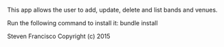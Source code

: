 This app allows the user to add, update, delete and list bands and venues.

Run the following command to install it:
bundle install

Steven Francisco Copyright (c) 2015

